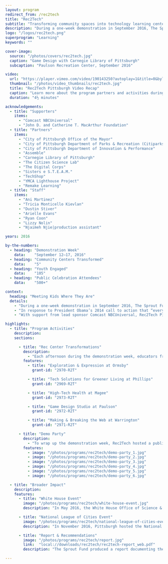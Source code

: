 ```yaml
---
layout: program
redirect_from: /rec2tech
title: "Rec2Tech"
subtitle: "Transforming community spaces into technology learning centers for Pittsburgh youth."
description: "During a one-week demonstration in September 2016, The Sprout Fund worked with the City of Pittsburgh and educators from the Remake Learning Network to transform 5 city-owned recreation centers into technology-enhanced STEAM learning centers."
logo: "/logos/rec2tech.png"
superprogram: "Learning"
keywords: ""

cover-image:
  source: "/photos/covers/rec2tech.jpg"
  caption: "Game Design with Carnegie Library of Pittsburgh"
  subcaption: "Paulson Recreation Center, September 2016"

video:
  url: "https://player.vimeo.com/video/190143250?autoplay=1&title=0&byline=0&portrait=0"
  thumbnail: "/photos/video_thumbnails/rec2tech.jpg"
  title: "Rec2Tech Pittsburgh Video Recap"
  caption: "Learn more about the program partners and activities during the demonstration week in September 2016."
  duration: "4½ minutes"

acknowledgements:
  - title: "Supporters"
    items:
      - "Comcast NBCUniversal"
      - "John D. and Catherine T. MacArthur Foundation"
  - title: "Partners"
    items:
      - "City of Pittsburgh Office of the Mayor"
      - "City of Pittsburgh Department of Parks & Recreation (Citiparks)"
      - "City of Pittsburgh Department of Innovation & Performance"
      - "Assemble"
      - "Carnegie Library of Pittsburgh"
      - "The Citizen Science Lab"
      - "The Digital Corps"
      - "Sisters e S.T.E.A.M."
      - "TechShop"
      - "YMCA Lighthouse Project"
      - "Remake Learning"
  - title: "Staff"
    items:
      - "Ani Martinez"
      - "Tricia Monticello Kievlan"
      - "Dustin Stiver"
      - "Arielle Evans"
      - "Ryan Coon"
      - "Lizzy Nolin"
      - "Njaimeh Njie|production assistant"

years: 2016

by-the-numbers:
  - heading: "Demonstration Week"
    data:    "September 12–17, 2016"
  - heading: "Community Centers Transformed"
    data:    "5"
  - heading: "Youth Engaged"
    data:    "105"
  - heading: "Public Celebration Attendees"
    data:    "500+"

context:
  heading: "Meeting Kids Where They Are"
  details:
    - "During a one-week demonstration in September 2016, The Sprout Fund worked with the City of Pittsburgh and educators from the Remake Learning Network to transform 5 city-owned recreation centers into technology-enhanced STEAM learning centers where youth learned to use technology to express their creativity, solve real-world problems, and build job-ready skills."
    - "In response to President Obama’s 2014 call to action that “every company, every college, every community, every citizen joins us as we lift up makers and builders and doers across the country,” Pittsburgh joined a national movement to transform underutilized municipal assets like recreation centers into youth-centered, technology-enabled, maker learning spaces. For people who lack reliable internet service and access to technology, these “Rec2Tech” transformations can increase digital literacy and cultivate skills connected to future employment."
    - "With support from lead sponsor Comcast NBCUniversal, Rec2Tech Pittsburgh demonstrated how partners from the public, private, and nonprofit sectors can work together to start to address the digital divide and help young people engage with science, technology, engineering, arts, and math (STEAM)."

highlights:
  - title: "Program Activities"
    description:
    sections:

      - title: "Rec Center Transformations"
        description:
          - "Each afternoon during the demonstration week, educators from local nonprofit program providers hosted hands-on learning activities for youth ages 7 to 12. Sessions challenged youth at each rec center to use what they learned from these activities to help solve a community challenge. Meanwhile, rec center staff made sure each session included a healthy snack, physical activity, and dinner to help participants stay engaged."
        features:
          - title: "Exploration & Expression at Ormsby"
            grant-id: "2970-R2T"

          - title: "Tech Solutions for Greener Living at Phillips"
            grant-id: "2969-R2T"

          - title: "High-Tech Health at Magee"
            grant-id: "2973-R2T"

          - title: "Game Design Studio at Paulson"
            grant-id: "2972-R2T"

          - title: "Making & Breaking the Web at Warrington"
            grant-id: "2971-R2T"

      - title: "Demo Party"
        description:
          - "To wrap up the demonstration week, Rec2Tech hosted a public party in Pittsburgh’s Schenley Plaza that made neighborhood programming accessible to everyone in the city. This showcase lifted up the youth participants’ work and raised public awareness of the program."
        features:
          - image: "/photos/programs/rec2tech/demo-party_1.jpg"
          - image: "/photos/programs/rec2tech/demo-party_2.jpg"
          - image: "/photos/programs/rec2tech/demo-party_3.jpg"
          - image: "/photos/programs/rec2tech/demo-party_4.jpg"
          - image: "/photos/programs/rec2tech/demo-party_5.jpg"
          - image: "/photos/programs/rec2tech/demo-party_6.jpg"

  - title: "Broader Impact"
    description:
    features:
      - title: "White House Event"
        image: "/photos/programs/rec2tech/white-house-event.jpg"
        description: "In May 2016, the White House Office of Science & Technology Policy convened more than a dozen cities to take the first steps toward building a nationwide movement to expand access to new and innovative learning opportunities for students living in under-resourced and disadvantaged communities through local Rec2Tech initiatives. Sprout helped lead and coordinate this event."

      - title: "National League of Cities Event"
        image: "/photos/programs/rec2tech/national-league-of-cities-event.jpg"
        description: "In November 2016, Pittsburgh hosted the National League of Cities annual conference. More than 40 leaders from cities across the United States and Canada attended a “mobile workshop” that showcased Pittsburgh’s Rec2Tech demonstration project. Students from Ormbsy Recreation Center attended the event and participated in mini-sessions from each the five Rec2Tech funded projects."

      - title: "Report & Recommendations"
        image: "/photos/programs/rec2tech/report.jpg"
        link:  "local://downloads/rec2tech/rec2tech-report_web.pdf"
        description: "The Sprout Fund produced a report documenting the demonstration project from planning to evaluation. It also included recommendations for replicating similar Rec2Tech programs in other communities."

---
```

